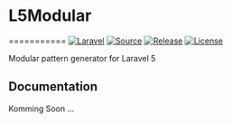 # L5Modular
===========
[![Laravel](https://img.shields.io/badge/laravel-5-orange.svg?style=flat-square)](http://laravel.com)
[![Source](https://img.shields.io/badge/source-Artem_Schander-blue.svg?style=flat-square)](https://github.com/Artem-Schander/L5Modular)
[![Release](https://img.shields.io/github/release/qubyte/rubidium.svg)]()
[![License](http://img.shields.io/badge/license-MIT-brightgreen.svg?style=flat-square)](https://tldrlegal.com/license/mit-license)

Modular pattern generator for Laravel 5

Documentation
-------------
Komming Soon ...
